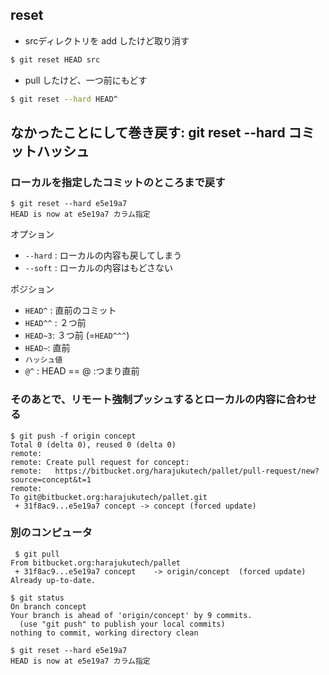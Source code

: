 ## reset

- srcディレクトリを add したけど取り消す

~~~bash
$ git reset HEAD src
~~~

- pull したけど、一つ前にもどす

~~~bash
$ git reset --hard HEAD^
~~~

## なかったことにして巻き戻す: git reset --hard コミットハッシュ

### ローカルを指定したコミットのところまで戻す

~~~~
$ git reset --hard e5e19a7
HEAD is now at e5e19a7 カラム指定
~~~~

オプション
- `--hard` : ローカルの内容も戻してしまう
- `--soft` : ローカルの内容はもどさない

ポジション
- `HEAD^` : 直前のコミット
- `HEAD^^` : ２つ前
- `HEAD~3`: ３つ前 (=`HEAD^^^`)
- `HEAD~`: 直前
- `ハッシュ値`
- `@^` : HEAD == @ :つまり直前

### そのあとで、リモート強制プッシュするとローカルの内容に合わせる

~~~
$ git push -f origin concept
Total 0 (delta 0), reused 0 (delta 0)
remote:
remote: Create pull request for concept:
remote:   https://bitbucket.org/harajukutech/pallet/pull-request/new?source=concept&t=1
remote:
To git@bitbucket.org:harajukutech/pallet.git
 + 31f8ac9...e5e19a7 concept -> concept (forced update)
~~~

### 別のコンピュータ

~~~
 $ git pull
From bitbucket.org:harajukutech/pallet
 + 31f8ac9...e5e19a7 concept    -> origin/concept  (forced update)
Already up-to-date.

$ git status
On branch concept
Your branch is ahead of 'origin/concept' by 9 commits.
  (use "git push" to publish your local commits)
nothing to commit, working directory clean

$ git reset --hard e5e19a7
HEAD is now at e5e19a7 カラム指定

~~~
